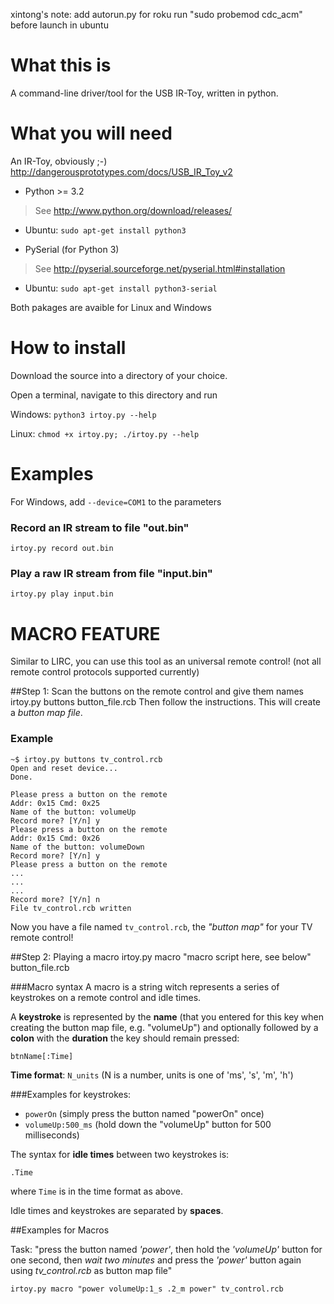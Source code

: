 xintong's note:
 add autorun.py for roku
 run "sudo probemod cdc_acm" before launch in ubuntu 
 


What this is
============
A command-line driver/tool for the USB IR-Toy, written in python.


What you will need
==================

An IR-Toy, obviously ;-) http://dangerousprototypes.com/docs/USB_IR_Toy_v2

 - Python >= 3.2
  > See http://www.python.org/download/releases/
  - Ubuntu: `sudo apt-get install python3`
  
 - PySerial (for Python 3)
  > See http://pyserial.sourceforge.net/pyserial.html#installation
   - Ubuntu: `sudo apt-get install python3-serial`

Both pakages are avaible for Linux and Windows


How to install
==============
Download the source into a directory of your choice.

Open a terminal, navigate to this directory and run

Windows: `python3 irtoy.py --help`

Linux: `chmod +x irtoy.py; ./irtoy.py --help`



Examples
=========
For Windows, add `--device=COM1` to the parameters
### Record an IR stream to file "out.bin"
    irtoy.py record out.bin


### Play a raw IR stream from file "input.bin"
    irtoy.py play input.bin



MACRO FEATURE
================
Similar to LIRC, you can use this tool as an universal remote control! (not all remote control protocols supported currently)

##Step 1: Scan the buttons on the remote control and give them names
    irtoy.py buttons button_file.rcb
Then follow the instructions. This will create a _button map file_.

### Example
```shell
~$ irtoy.py buttons tv_control.rcb
Open and reset device... 
Done.

Please press a button on the remote
Addr: 0x15 Cmd: 0x25
Name of the button: volumeUp
Record more? [Y/n] y
Please press a button on the remote
Addr: 0x15 Cmd: 0x26
Name of the button: volumeDown
Record more? [Y/n] y
Please press a button on the remote
...
...
...
Record more? [Y/n] n
File tv_control.rcb written
```

Now you have a file named `tv_control.rcb`, the _"button map"_ for your TV remote control!



##Step 2: Playing a macro
    irtoy.py macro "macro script here, see below" button_file.rcb
    
###Macro syntax
A macro is a string witch represents a series of keystrokes on a remote control and idle times.

A **keystroke** is represented by the **name** (that you entered for this key when creating 
the button map file, e.g. "volumeUp") and optionally followed by a **colon** with the **duration**
the key should remain pressed:

    btnName[:Time]

**Time format**: `N_units` (N is a number, units is one of 'ms', 's', 'm', 'h')

###Examples for keystrokes: 
 * `powerOn` (simply press the button named "powerOn" once)
 * `volumeUp:500_ms` (hold down the "volumeUp" button for 500 milliseconds)

The syntax for **idle times** between two keystrokes is:

    .Time
where `Time` is in the time format as above.

Idle times and keystrokes are separated by **spaces**.

##Examples for Macros

Task: "press the button named _'power'_, then hold the _'volumeUp'_ button for one second,  then _wait two minutes_ and press the _'power'_ button again using _tv_control.rcb_ as button map file"
 
    irtoy.py macro "power volumeUp:1_s .2_m power" tv_control.rcb
